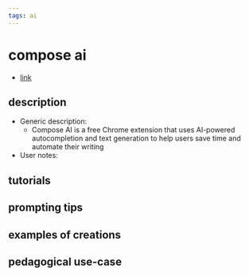 ```yaml
---
tags: ai 
---
```


# compose ai


* [link](https://www.compose.ai/?via=aitoolsdirectory-com)

## description
* Generic description: 
     * Compose AI is a free Chrome extension that uses AI-powered autocompletion and text generation to help users save time and automate their writing
* User notes:

## tutorials

## prompting tips

## examples of creations 

## pedagogical use-case 
